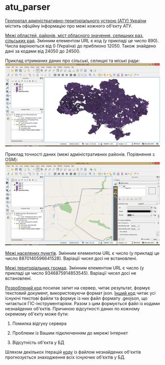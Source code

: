 # atu_parser

[Геопортал адміністративно-територіального устрою (АТУ) України](http://atu.minregion.gov.ua/ua/karta) містить офіційну інформацію про межі кожного об'єкту АТУ.

[Межі областей, районів, міст обласного значення, селищних раз, сільських рад](http://atu.minregion.gov.ua/api/format/region_template/ato.ato_level_territory_view/atoid/890/wkb_geometry,name_fullua,koatuu). Змінним елементом URL є код (у прикладі це число 890). Числа варіюються від 0 (Україна) до приблизно 12050. Також знайдено дані за кодами від 24050 до 24500. 

Приклад отриманих даних про сільські, селищні та міські ради: 
![adm_4](examples/adm_4.PNG)

Приклад точності даних (межі адміністративних районів. Порівняння з OSM):
![osm_adm](examples/osm_adm.PNG)

[Межі населених пунктів](http://atu.minregion.gov.ua/api/format/settlement_template/ato.ato_all_city/atoid/8870140596641528/wkb_geometry,nameua,parent_list,koatuu). Змінним елементом URL є число (у прикладі це число 8870140596641528). Варіації чисел досі не встановлені. 

[Межі територіальних громад](http://atu.minregion.gov.ua/api/format/gromad_template/ato.gromad_super_view/gid/9346875914853545/wkb_geometry,name_fullua). Змінним елементом URL є число (у прикладі це число 9346875914853545). Варіації чисел досі не встановлені. 

[Розроблений код](atu.py) посилає запит на сервер, читає результат, формує текстовий документ, використовуючи формат json. [Інший код](atu_geo.py) читає усі існуючі текстові файли та формує із них файл формату .geojson, що читається ГІС-інструментарієм. Разом з цим формується файл із кодами незнайдених об'єктів. Причиною відсутності даних по кожному окремому об'єкту може бути: 

1. Помилка відгуку сервера

2. Проблеми із Вашим підключенням до мережі Інтернет

3. Відсутність об'єкта у БД

Шляхом декількох ітерацій [коду](atu_rest.py) із файлом незнайдених об'єктів прогнозується знаходження всіх існуючих об'єктів у БД.
